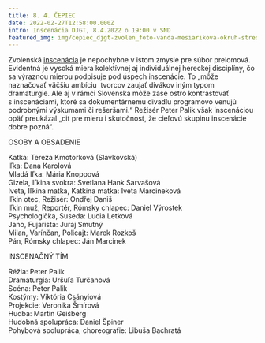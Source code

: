 ```yaml
---
title: 8. 4. ČEPIEC
date: 2022-02-27T12:58:00.000Z
intro: Inscenácia DJGT, 8.4.2022 o 19:00 v SND
featured_img: img/cepiec_djgt-zvolen_foto-vanda-mesiarikova-okruh-stred-1-.jpg
---
```

Zvolenská [inscenácia](https://djgt.sk/predstavenia/cepiec/) je nepochybne v istom zmysle pre súbor prelomová. Evidentná je vysoká miera kolektívnej aj individuálnej hereckej disciplíny, čo sa výraznou mierou podpisuje pod úspech inscenácie. To „môže naznačovať väčšiu ambíciu  tvorcov zaujať divákov iným typom dramaturgie. Ale aj v rámci Slovenska môže zase ostro kontrastovať s inscenáciami, ktoré sa dokumentárnemu divadlu programovo venujú podrobnými výskumami či rešeršami.“ Režisér Peter Palik však inscenáciou opäť preukázal „cit pre mieru i skutočnosť, že cieľovú skupinu inscenácie dobre pozná“.

OSOBY A OBSADENIE

Katka: Tereza Kmotorková (Slavkovská)\
Iľka: Dana Karolová\
Mladá Iľka: Mária Knoppová\
Gizela, Iľkina svokra: Svetlana Hank Sarvašová\
Iveta, Iľkina matka, Katkina matka: Iveta Marcineková\
Iľkin otec, Režisér: Ondřej Daniš\
Iľkin muž, Reportér, Rómsky chlapec: Daniel Výrostek\
Psychologička, Suseda: Lucia Letková\
Jano, Fujarista: Juraj Smutný\
Milan, Varínčan, Policajt: Marek Rozkoš\
Pán, Rómsky chlapec: Ján Marcinek

INSCENAČNÝ TÍM

Réžia: Peter Palik\
Dramaturgia: Uršuľa Turčanová\
Scéna: Peter Palik\
Kostýmy: Viktória Csányiová\
Projekcie: Veronika Šmírová\
Hudba: Martin Geišberg\
Hudobná spolupráca: Daniel Špiner\
Pohybová spolupráca, choreografie: Libuša Bachratá